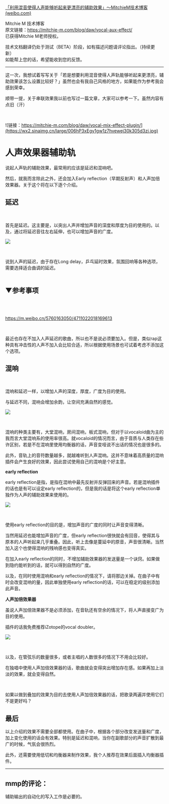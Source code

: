 [「利用混音使得人声能够听起来更漂亮的辅助效果」～MitchieM技术博客 (weibo.com)](https://weibo.com/ttarticle/p/show?id=2309404711146048324105)

Mitchie M 技术博客      
原文链接：https://mitchie-m.com/blog/daw/vocal-aux-effect/  
已获得Mitchie M老师授权。  
  
技术文档翻译仍处于测试（BETA）阶段，如有描述问题请评论指出。（持续更新）  
如能帮上您的话，希望能收到您的反馈。

---

这一次，我想试着写写关于「若是想要利用混音使得人声轨能够听起来更漂亮，辅助效果该怎么设置比较好？」虽然也会有我自己风格的地方，如果能作为参考我会感到荣幸。

顺带一提，关于串联效果我以前也写过一篇文章，大家可以参考一下。虽然内容有点旧（汗）  
  
 

![链接：https://mitchie-m.com/blog/daw/vocal-mix-effect-plugin/](https://wx2.sinaimg.cn/large/006hP3xEgy1gw1z7hvewej30k305d3zi.jpg)

# 人声效果器辅助轨

说起人声轨的辅助效果，最常用的应该是延迟和混响吧。

然后，就我而言除此之外，还会加入Early reflection（早期反射声）和人声加倍效果器。关于这个将在以下逐个介绍。

## 延迟  
 

首先是延迟。这主要是，以突出人声并增加声音的深度和厚度为目的使用的。以及，通过将延迟音往左右延伸，也可以增加声音的广度。

![](https://wx4.sinaimg.cn/large/006hP3xEgy1gw3dqppss2j30ir0c9t9f.jpg)

​​

说到人声的延迟，由于存在Long delay，乒乓延时效果，氛围回响等各种选项，需要选择适合曲调的延迟。  
 

## ▼参考事项

   
 

https://m.weibo.cn/5760163050/4711022018169613  
  
 

最近也存在不加入人声延迟的歌曲，所以也不是说必须要加入。但是，类似rap这种具有冲击性的人声不加入会比较合适，所以根据使用场景也可试着考虑不添加这个选项。

## 混响  
 

混响和延迟一样，以增加人声的深度，厚度，广度为目的使用。

与延迟不同，混响会增加余韵，让空间充满自然的感觉。

![](https://wx2.sinaimg.cn/large/006hP3xEgy1gw3dqyi3urj30iq0c90tb.jpg)

​​

混响的种类主要有，大堂混响，房间混响，板式混响，但对于以vocaloid曲为主的我而言大堂混响系的使用率很高。就vocaloid的情况而言，由于音质与人类存在些许区别，若是不在混响里使用均衡器的话，声音变哑说不出话的情况也是很多的。

此外，音轨上的音符数量越多，就越难听到人声混响。这并不意味着高质量的混响​​插件会产生良好的效果，因此尝试使用自己的混响是个好主意。

**early reflection**

early reflection是指，是指在混响中最先反射并反弹回来的声音。若是混响插件的话也是有可以设定early reflection的，但是我的话是将这个early reflection单独作为人声的辅助效果来使用的。

![](https://wx4.sinaimg.cn/large/006hP3xEgy1gw3dwny73ij30ec0cx0u2.jpg)

​

使用early reflection的目的是，增加声音的广度的同时让声音变得清晰。

当然用延迟也能增加声音的广度，但early reflection很快就会有回音，使得其与原本的人声听起来几乎重叠。因此，听上去像是蔓延中的原音，声音很清晰。当然加入这个也使得混响的残响感也变得真实。

在加入early reflection的同时，不增加辅助效果器的发送量是一个诀窍。如果做到隐约能听到的话，就可以得到自然的广度。

以及，在同时使用混响和early reflection的情况下，请将那边关掉。在曲子中有时会改变混响的量，因此单独使用early reflection的话，可以在稳定的级别添加此声音。

**人声加倍效果器**

虽说人声加倍效果器不是必须添加，在音轨还有空余的情况下，将人声直接变广为目的使用。

插件的话我免费推荐iZotope的vocal doubler。

![](https://wx3.sinaimg.cn/large/006hP3xEgy1gw3dwz7w3tj30cv0aedgb.jpg)

​

以及，在管弦乐的数量很多，或者主唱的人数很多的情况下不用会比较好。

在独唱中使用人声加倍效果器的话，歌曲就会变得突出增加存在感。如果再加上淡淡的效果，就会变得自然。

  
 

如果以做到叠加的效果为目的去使用人声加倍效果器的话，把歌录两遍并使用它们不是更好吗？

## 最后

以上介绍的效果不需要全部都使用。在曲子中，根据各个部分改变发送量和广度，加上变化使用的话会有效果。特别是延迟和混响，当你在副歌部分的声音扩散到最广的时候，气氛会很热烈。

此外，还需要使用低切和均衡器来制作效果，我个人推荐在效果后面插入均衡器插件。

---

## mmp的评论：

辅助输出的自动化的写入工作是必要的。